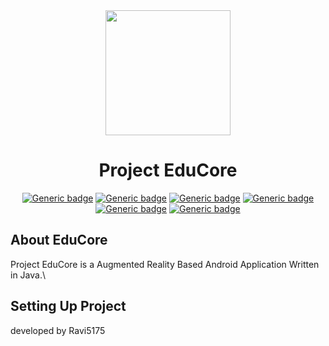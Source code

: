 <div align="center" margin="0px">
<img align="center" width="200px" height="200px" src="https://user-images.githubusercontent.com/48784560/119270746-c29add00-bc1b-11eb-8611-0ce65b1dc01f.png">
<h1> Project EduCore</h1>
  
  [![Generic badge](https://img.shields.io/badge/ANDROID-grey?style=for-the-badge&logo=android)](https://shields.io/)
  [![Generic badge](https://img.shields.io/badge/JAVA-orange?style=for-the-badge&logo=java)](https://shields.io/)
  [![Generic badge](https://img.shields.io/badge/AR%20CORE-purple?style=for-the-badge&logo=ar)](https://shields.io/)
  [![Generic badge](https://img.shields.io/badge/OPEN-SOURCE-purple?style=for-the-badge&logo=open%20source%20initiative)](https://shields.io/)
  [![Generic badge](https://img.shields.io/badge/EduCore-V1.0.0-green?style=for-the-badge&logo=ar)](https://shields.io/)
  [![Generic badge](https://img.shields.io/badge/GRADLE-V4.1.0-blue?style=for-the-badge&logo=gradle)](https://shields.io/)
  

</div>

## About EduCore

Project EduCore is a Augmented Reality Based Android Application Written in Java.\

## Setting Up Project

developed by Ravi5175
